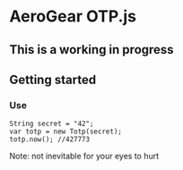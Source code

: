 # AeroGear OTP.js

## This is a working in progress

## Getting started

### Use

	String secret = "42";
	var totp = new Totp(secret);
	totp.now(); //427773

Note: not inevitable for your eyes to hurt 
